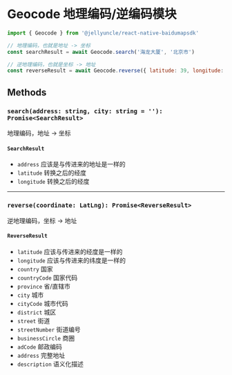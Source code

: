 # Geocode 地理编码/逆编码模块

```javascript
import { Geocode } from '@jellyuncle/react-native-baidumapsdk'

// 地理编码，也就是地址 -> 坐标
const searchResult = await Geocode.search('海龙大厦', '北京市')

// 逆地理编码，也就是坐标 -> 地址
const reverseResult = await Geocode.reverse({ latitude: 39, longitude: 113 })
```

## Methods

### `search(address: string, city: string = ''): Promise<SearchResult>`
地理编码，地址 -> 坐标

#### `SearchResult`
- `address` 应该是与传进来的地址是一样的
- `latitude` 转换之后的经度
- `longitude` 转换之后的经度

---

### `reverse(coordinate: LatLng): Promise<ReverseResult>`
逆地理编码，坐标 -> 地址

#### `ReverseResult`
- `latitude` 应该与传进来的经度是一样的
- `longitude` 应该与传进来的纬度是一样的
- `country` 国家
- `countryCode` 国家代码
- `province` 省/直辖市
- `city` 城市
- `cityCode` 城市代码
- `district` 城区
- `street` 街道
- `streetNumber` 街道编号
- `businessCircle` 商圈
- `adCode` 邮政编码
- `address` 完整地址
- `description` 语义化描述
